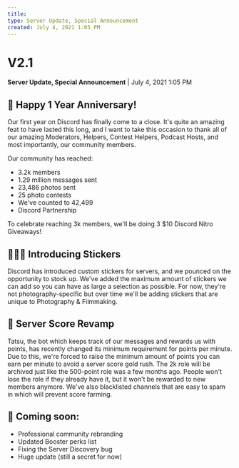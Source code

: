```yaml
---
title:
type: Server Update, Special Announcement
created: July 4, 2021 1:05 PM
---
```


# V2.1

**Server Update, Special Announcement** | July 4, 2021 1:05 PM

## 🎉 Happy 1 Year Anniversary!

Our first year on Discord has finally come to a close. It's quite an amazing feat to have lasted this long, and I want to take this occasion to thank all of our amazing Moderators, Helpers, Contest Helpers, Podcast Hosts, and most importantly, our community members. 

Our community has reached: 

- 3.2k members
- 1.29 million messages sent
- 23,486 photos sent
- 25 photo contests
- We've counted to 42,499
- Discord Partnership

To celebrate reaching 3k members, we'll be doing 3 $10 Discord Nitro Giveaways!

## 👨🏼‍🎨 Introducing Stickers

Discord has introduced custom stickers for servers, and we pounced on the opportunity to stock up. We've added the maximum amount of stickers we can add so you can have as large a selection as possible. For now, they're not photography-specific but over time we'll be adding stickers that are unique to Photography & Filmmaking. 

## 💬 Server Score Revamp

Tatsu, the bot which keeps track of our messages and rewards us with points, has recently changed its minimum requirement for points per minute. Due to this, we're forced to raise the minimum amount of points you can earn per minute to avoid a server score gold rush. The 2k role will be archived just like the 500-point role was a few months ago. People won't lose the role if they already have it, but it won't be rewarded to new members anymore. We've also blacklisted channels that are easy to spam in which will prevent score farming.

## 📰 Coming soon:

- Professional community rebranding
- Updated Booster perks list
- Fixing the Server Discovery bug
- Huge update (still a secret for now)